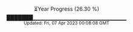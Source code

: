 <p align="center">
⏳Year Progress (26.30 %) <br>
███████▁▁▁▁▁▁▁▁▁▁▁▁▁▁▁▁▁▁▁▁▁▁▁ <br>
<sub>Updated: Fri, 07 Apr 2023 00:08:08 GMT</sub>
</p>

